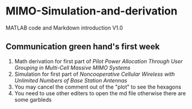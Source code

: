 # MIMO-Simulation-and-derivation
MATLAB code and  Markdown introduction V1.0
## Communication green hand's first week 

1. Math derivation for first part of _Pilot Power Allocation Through User Grouping in Multi-Cell Massive MIMO Systems_
2. Simulation for first part of _Noncooperative Cellular Wireless with Unlimited Numbers of Base Station Antennas_
3. You may cancel the comment out of the "plot" to see the hexagons
4. You need to use other editers to open the md file otherwise there are some garbleds
